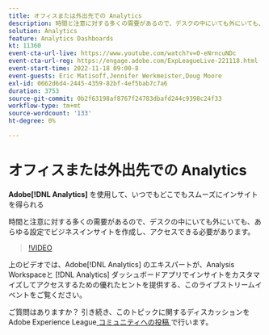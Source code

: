 ```yaml
---
title: オフィスまたは外出先での Analytics
description: 時間と注意に対する多くの需要があるので、デスクの中にいても外にいても、あらゆる設定でビジネスインサイトを作成し、アクセスできる必要があります。
solution: Analytics
feature: Analytics Dashboards
kt: 11360
event-cta-url-live: https://www.youtube.com/watch?v=0-eNrncuNDc
event-cta-url-reg: https://engage.adobe.com/ExpLeagueLive-221118.html
event-start-time: 2022-11-18 09:00-8
event-guests: Eric Matisoff,Jennifer Werkmeister,Doug Moore
exl-id: 0662d6d4-2445-4359-82bf-4ef5bab7c7a6
duration: 3753
source-git-commit: 0b2f63198af8767f24783dbafd244c9398c24f33
workflow-type: tm+mt
source-wordcount: '133'
ht-degree: 0%

---
```


# オフィスまたは外出先での Analytics

**Adobe[!DNL Analytics]** を使用して、いつでもどこでもスムーズにインサイトを得られる

時間と注意に対する多くの需要があるので、デスクの中にいても外にいても、あらゆる設定でビジネスインサイトを作成し、アクセスできる必要があります。

>[!VIDEO](https://video.tv.adobe.com/v/3410834/?quality=12&learn=on)

上のビデオでは、Adobe[!DNL Analytics] のエキスパートが、Analysis Workspaceと [!DNL Analytics] ダッシュボードアプリでインサイトをカスタマイズしてアクセスするための優れたヒントを提供する、このライブストリームイベントをご覧ください。

ご質問はありますか？ 引き続き、このトピックに関するディスカッションをAdobe Experience League[ コミュニティへの投稿 ](https://experienceleaguecommunities.adobe.com/t5/adobe-analytics-discussions/experience-league-live-post-session-discussion-analytics-in-the/m-p/558787#M3037) で行います。

